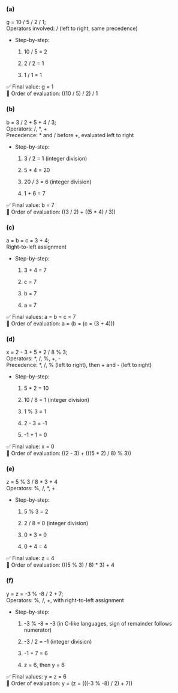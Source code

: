 ### **(a)**
g = 10 / 5 / 2 / 1;  
Operators involved: / (left to right, same precedence)

- Step-by-step:  
    1. 10 / 5 = 2

    2. 2 / 2 = 1

    3. 1 / 1 = 1

✅ Final value: g = 1  
📌 Order of evaluation: ((10 / 5) / 2) / 1

### **(b)**  
b = 3 / 2 + 5 * 4 / 3;  
Operators: /, *, +  
Precedence: * and / before +, evaluated left to right

- Step-by-step:     
    1. 3 / 2 = 1 (integer division)

    2. 5 * 4 = 20

    3. 20 / 3 = 6 (integer division)

    4. 1 + 6 = 7

✅ Final value: b = 7  
📌 Order of evaluation: ((3 / 2) + ((5 * 4) / 3))

### **(c)**
a = b = c = 3 + 4;  
Right-to-left assignment

 - Step-by-step:
    1. 3 + 4 = 7

    2. c = 7

    3. b = 7

    4. a = 7

✅ Final values: a = b = c = 7  
📌 Order of evaluation: a = (b = (c = (3 + 4)))

### **(d)**  
x = 2 - 3 + 5 * 2 / 8 % 3;  
Operators: *, /, %, +, -  
Precedence: *, /, % (left to right), then + and - (left to right)

 - Step-by-step:
    1. 5 * 2 = 10

    2. 10 / 8 = 1 (integer division)

    3. 1 % 3 = 1

    4. 2 - 3 = -1

    5. -1 + 1 = 0

✅ Final value: x = 0  
📌 Order of evaluation: ((2 - 3) + (((5 * 2) / 8) % 3))

### **(e)**  
z = 5 % 3 / 8 * 3 + 4  
Operators: %, /, *, +

 - Step-by-step:
    1. 5 % 3 = 2

    2. 2 / 8 = 0 (integer division)

    3. 0 * 3 = 0

    4. 0 + 4 = 4

✅ Final value: z = 4  
📌 Order of evaluation: (((5 % 3) / 8) * 3) + 4

### **(f)**  
y = z = -3 % -8 / 2 + 7;  
Operators: %, /, +, with right-to-left assignment

 - Step-by-step:
    1. -3 % -8 = -3 (in C-like languages, sign of remainder follows numerator)

    2. -3 / 2 = -1 (integer division)

    3. -1 + 7 = 6

    4. z = 6, then y = 6

✅ Final values: y = z = 6  
📌 Order of evaluation: y = (z = (((-3 % -8) / 2) + 7))
